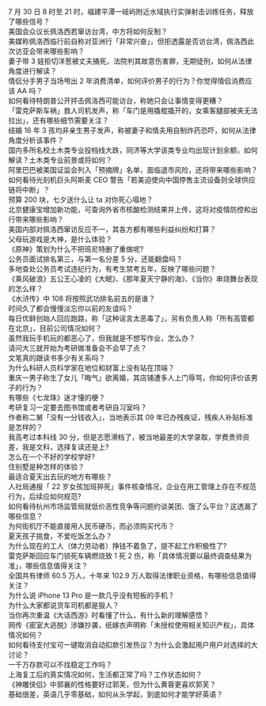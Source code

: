 7 月 30 日 8 时至 21 时，福建平潭一岐屿附近水域执行实弹射击训练任务，释放了哪些信号？  
美国会众议长佩洛西若窜访台湾，中方将如何反制？  
美媒称佩洛西临行前自称对亚洲行「非常兴奋」，但拒透露是否访台湾，佩洛西此次访亚会带来哪些影响？  
妻子带 3 娃拒切洋葱被丈夫捅死，法院判其故意伤害罪，无期徒刑，如何从法律角度进行解读？  
情侣分手男子当场甩出 2 年消费清单，如何评价男子的行为？你觉得情侣消费应该 AA 吗？  
如何看待特朗普公开抨击佩洛西可能访台，称她只会让事情变得更糟？  
「雷克萨斯车祸」救人司机发声，称「车门是用撬棍撬开的，女乘客腿部被夹无法拉出」，还有哪些细节需要关注？  
结婚 16 年 3 孩均非亲生男子发声，称被妻子和情夫用自制炸药恐吓，如何从法律角度分析该事件？  
国内多所名校土木类专业投档线大跌，同济等大学该类专业均出现计划余额，如何解读？土木类专业前景或将如何？  
阿里巴巴被美国证监会列入「预摘牌」名单，面临退市风险，还将带来哪些影响？  
如何看待光刻机巨头阿斯麦 CEO 警告「若美迫使向中国停售主流设备则全球供应链将中断」？  
预算 200 块，七夕送什么让 ta 对你死心塌地？  
北京健康宝增加新功能，可查询外省市核酸检测结果并上传，这将对疫情防控和出行带来哪些影响？  
美国内部对佩洛西窜访反应不一，其各方都有哪些利益纠纷和打算？  
父母玩游戏是大神，是什么体验？  
《原神》策划为什么不把班尼特删了重做呢?  
公务员面试排名第三，与第一名分差 5 分，还能翻盘吗？  
多地查处公务员考试违纪行为，有考生禁考五年，反映了哪些问题？  
《乘风破浪》五公王心凌的《大眠》、《那年夏天宁静的海》、《当你》串烧舞台表现的怎么样？  
《水浒传》中 108 将按照武功排名前五的是谁？  
时间久了都会慢慢淡忘你以前的友谊吗？  
每日优鲜创始人回应跑路，称「这种谣言太恶毒了」，另有负责人称「所有高管都在北京」，目前公司情况如何？  
虽然我玩手机玩的都恶心了，但我就是不想写作业，怎么办？  
请问大三就开始为考研做准备会不会早了点？  
文笔真的跟读书多少有关系吗？  
为什么科研人员科学家在地位和财富上没有站在顶端？  
重庆一男子称生了女儿「晦气」欲离婚，其店铺遭多人上门辱骂，你如何评价该男子的行为？  
有哪些《七龙珠》迷才懂的梗？  
考研复习一定要去图书馆或者考研自习室吗？  
作者称二舅「没有一分钱收入」，当地表示其 09 年已办残疾证，残疾人补贴标准是怎样的？  
我高考过本科线 30 分，但是志愿滑档了，被当地最差的大学录取，学费贵师资差，我是文科，选择复读还是上?  
怎么在一个不好的学校学好?  
住别墅是种怎样的体验？  
最适合夏天出去玩的地方有哪些？  
人社局通报「 22 岁女孩加班猝死」事件核查情况，企业在用工管理上存在不规范行为，后续应如何规范?  
如何看待杭州市场监管局就低价恶性竞争等问题约谈美团、饿了么平台？这透漏了哪些信息？  
为何街机厅不能直接用人民币硬币，而必须购买代币？  
夏天孩子挑食，不爱吃饭怎么办？  
为什么现在的工人（体力劳动者）挣钱不着急了，提不起工作积极性了?  
雷克萨斯回应车门锁死车辆燃烧致 1 死 2 伤，称「具体情况要以最终调查结果为准」，哪些信息值得关注？  
全国共有律师 60.5 万人，十年来 102.9 万人取得法律职业资格，有哪些信息值得关注？  
为什么说 iPhone 13 Pro 是一款几乎没有短板的手机？  
为什么大家都说货车司机都是狠人？  
当你再次重温《大话西游》时看懂了什么，有什么新的理解感悟？  
网传《密室大逃脱》涉嫌抄袭，纸嫁衣声明称「未授权使用相关知识产权」，具体情况如何？  
如何看待支付宝可一键取消自动扣款引发热议？为什么会激起用户用户对选择的大讨论？  
一千万存款可以不找稳定工作吗？  
上海复工后的真实情况如何，生活都正常了吗？工作状态如何？  
《神雕侠侣》中郭襄的性格要好过郭芙，但为什么黄蓉更喜欢郭芙？  
基础很差，英语几乎零基础，如何从头学起，到底如何才能学好英语？  
